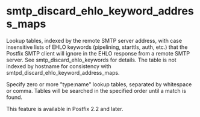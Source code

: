 # smtp_discard_ehlo_keyword_address_maps 

 Lookup tables, indexed by the remote SMTP server address, with
case insensitive lists of EHLO keywords (pipelining, starttls, auth,
etc.) that the Postfix SMTP client will ignore in the EHLO response from a
remote SMTP server. See smtp_discard_ehlo_keywords for details. The
table is not indexed by hostname for consistency with
smtpd_discard_ehlo_keyword_address_maps. 


Specify zero or more "type:name" lookup tables, separated by
whitespace or comma. Tables will be searched in the specified order
until a match is found.


 This feature is available in Postfix 2.2 and later. 


